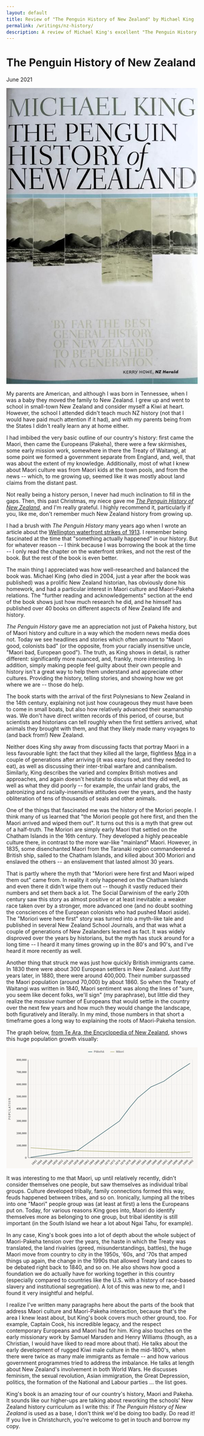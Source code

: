 ```yaml
---
layout: default
title: Review of "The Penguin History of New Zealand" by Michael King
permalink: /writings/nz-history/
description: A review of Michael King's excellent "The Penguin History of New Zealand".
---
```

<h1>The Penguin History of New Zealand</h1>
<p class="subtitle">June 2021</p>

<!--
* get Marica to review
* send to Bryan, Matt, Tim for feedback
* publish!
-->

<img src="/images/penguin-history-of-new-zealand.jpg" class="right">

My parents are American, and although I was born in Tennessee, when I was a baby they moved the family to New Zealand. I grew up and went to school in small-town New Zealand and consider myself a Kiwi at heart. However, the school I attended didn't teach much NZ history (not that I would have paid much attention if it had), and with my parents being from the States I didn't really learn any at home either.

I had imbibed the very basic outline of our country's history: first came the Maori, then came the Europeans (Pakeha), there were a few skirmishes, some early mission work, somewhere in there the Treaty of Waitangi, at some point we formed a government separate from England, and, well, that was about the extent of my knowledge. Additionally, most of what I knew about Maori culture was from Maori kids at the town pools, and from the news -- which, to me growing up, seemed like it was mostly about land claims from the distant past.

Not really being a history person, I never had much inclination to fill in the gaps. Then, this past Christmas, my niece gave me [*The Penguin History of New Zealand*](https://www.penguin.co.nz/books/the-penguin-history-of-new-zealand-9780143567578), and I'm really grateful. I highly recommend it, particularly if you, like me, don't remember much New Zealand history from growing up.

I had a brush with *The Penguin History* many years ago when I wrote an article about the [Wellington waterfront strikes of 1913](/prism-magazine/issue5/history1.html). I remember being fascinated at the time that "something actually happened" in our history. But for whatever reason -- I think because I was borrowing the book at the time -- I only read the chapter on the waterfront strikes, and not the rest of the book. But the rest of the book is even better.

The main thing I appreciated was how well-researched and balanced the book was. Michael King (who died in 2004, just a year after the book was published) was a prolific New Zealand historian, has obviously done his homework, and had a particular interest in Maori culture and Maori-Pakeha relations. The "further reading and acknowledgements" section at the end of the book shows just how much research he did, and he himself has published over 40 books on different aspects of New Zealand life and history.

*The Penguin History* gave me an appreciation not just of Pakeha history, but of Maori history and culture in a way which the modern news media does not. Today we see headlines and stories which often amount to "Maori good, colonists bad" (or the opposite, from your racially insensitive uncle, "Maori bad, European good"). The truth, as King shows in detail, is rather different: significantly more nuanced, and, frankly, more interesting. In addition, simply making people feel guilty about their own people and history isn't a great way to help them understand and appreciate other cultures. Providing the history, telling stories, and showing how we got where we are -- those do help.

The book starts with the arrival of the first Polynesians to New Zealand in the 14th century, explaining not just how courageous they must have been to come in small boats, but also how relatively advanced their seamanship was. We don't have direct written records of this period, of course, but scientists and historians can tell roughly when the first settlers arrived, what animals they brought with them, and that they likely made many voyages to (and back from!) New Zealand.

Neither does King shy away from discussing facts that portray Maori in a less favourable light: the fact that they killed all the large, flightless [Moa](https://en.wikipedia.org/wiki/Moa) in a couple of generations after arriving (it was easy food, and they needed to eat), as well as discussing their inter-tribal warfare and cannibalism. Similarly, King describes the varied and complex British motives and approaches, and again doesn't hesitate to discuss what they did well, as well as what they did poorly -- for example, the unfair land grabs, the patronizing and racially-insensitive attitudes over the years, and the hasty obliteration of tens of thousands of seals and other animals.

One of the things that fascinated me was the history of the Moriori people. I think many of us learned that "the Moriori people got here first, and then the Maori arrived and wiped them out". It turns out this is a myth that grew out of a half-truth. The Moriori are simply early Maori that settled on the Chatham Islands in the 16th century. They developed a highly peaceable culture there, in contrast to the more war-like "mainland" Maori. However, in 1835, some disenchanted Maori from the Taranaki region commandeered a British ship, sailed to the Chatham Islands, and killed about 300 Moriori and enslaved the others -- an enslavement that lasted almost 30 years.

That is partly where the myth that "Moriori were here first and Maori wiped them out" came from. In reality it only happened on the Chatham Islands and even there it didn't wipe them out -- though it vastly reduced their numbers and set them back a lot. The Social Darwinism of the early 20th century saw this story as almost positive or at least inevitable: a weaker race taken over by a stronger, more advanced one (and no doubt soothing the consciences of the European colonists who had pushed Maori aside). The "Moriori were here first" story was turned into a myth-like tale and published in several New Zealand School Journals, and that was what a couple of generations of New Zealanders learned as fact. It was widely disproved over the years by historians, but the myth has stuck around for a long time -- I heard it many times growing up in the 80's and 90's, and I've heard it more recently as well.

Another thing that struck me was just how quickly British immigrants came. In 1830 there were about 300 European settlers in New Zealand. Just fifty years later, in 1880, there were around 400,000. Their number surpassed the Maori population (around 70,000) by about 1860. So when the Treaty of Waitangi was written in 1840, Maori sentiment was along the lines of "sure, you seem like decent folks, we'll sign" (my paraphrase), but little did they realize the *massive* number of Europeans that would settle in the country over the next few years and how much they would change the landscape, both figuratively and literally. In my mind, those numbers in that short a timeframe goes a long way to explaining the roots of Maori-Pakeha tension.

The graph below, [from Te Ara, the Encyclopedia of New Zealand](https://teara.govt.nz/en/graph/36364/maori-and-european-population-numbers-1840-1881), shows this huge population growth visually:

<img src="/images/maori-pakeha-population-1800s.png">

It was interesting to me that Maori, up until relatively recently, didn't consider themselves one people, but saw themselves as individual tribal groups. Culture developed tribally, family connections formed this way, feuds happened between tribes, and so on. Ironically, lumping all the tribes into one "Maori" people group was (at least at first) a lens the Europeans put on. Today, for various reasons King goes into, Maori do identify themselves more as belonging to one group, but tribal identity is still important (in the South Island we hear a lot about Ngai Tahu, for example).

In any case, King's book goes into a lot of depth about the whole subject of Maori-Pakeha tension over the years, the haste in which the Treaty was translated, the land rivalries (greed, misunderstandings, battles), the huge Maori move from country to city in the 1950s, '60s, and '70s that amped things up again, the change in the 1990s that allowed Treaty land cases to be debated right back to 1840, and so on. He also shows how good a foundation we do actually have for working together in this country (especially compared to countries like the U.S. with a history of race-based slavery and institutional segregation). A lot of this was new to me, and I found it very insightful and helpful.

I realize I've written many paragraphs here about the parts of the book that address Maori culture and Maori-Pakeha interaction, because that's the area I knew least about, but King's book covers much other ground, too. For example, Captain Cook, his incredible legacy, and the respect contemporary Europeans and Maori had for him. King also touches on the early missionary work by Samuel Marsden and Henry Williams (though, as a Christian, I would have liked to read more about that). He talks about the early development of rugged Kiwi male culture in the mid-1800's, when there were twice as many male immigrants as female -- and how various government programmes tried to address the imbalance. He talks at length about New Zealand's involvement in both World Wars. He discusses feminism, the sexual revolution, Asian immigration, the Great Depression, politics, the formation of the National and Labour parties ... the list goes.

King's book is an amazing tour of our country's history, Maori and Pakeha. It sounds like our higher-ups are talking about reworking the schools' New Zealand history curriculum as I write this: if *The Penguin History of New Zealand* is used as a base, I don't think we'd be doing too badly. Do read it! If you live in Christchurch, you're welcome to get in touch and borrow my copy.

